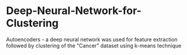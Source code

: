 # Deep-Neural-Network-for-Clustering
Autoencoders -  a deep neural network was used for feature extraction followed by clustering of the "Cancer" dataset using k-means technique

